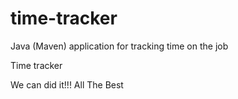 # time-tracker
Java (Maven) application for tracking time on the job

Time tracker

We can did it!!!
All The Best
